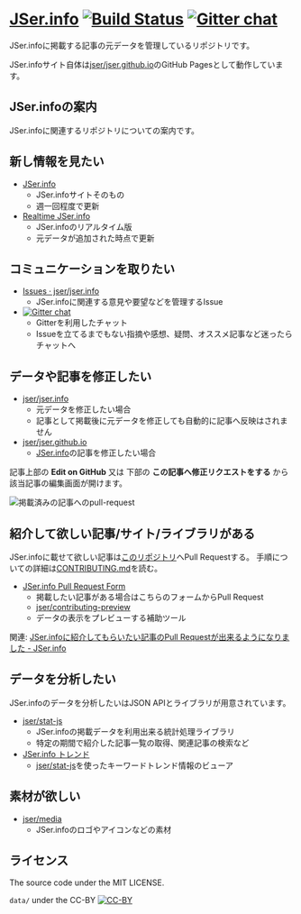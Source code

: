 # [JSer.info][] [![Build Status](https://travis-ci.org/jser/jser.info.png)](https://travis-ci.org/jser/jser.info) [![Gitter chat](https://badges.gitter.im/jser/jser.info.png)](https://gitter.im/jser/jser.info)

JSer.infoに掲載する記事の元データを管理しているリポジトリです。

JSer.infoサイト自体は[jser/jser.github.io](https://github.com/jser/jser.github.io "jser/jser.github.io")のGitHub Pagesとして動作しています。

## JSer.infoの案内

JSer.infoに関連するリポジトリについての案内です。

## 新し情報を見たい

- [JSer.info](http://jser.info/)
	- JSer.infoサイトそのもの
	- 週一回程度で更新
- [Realtime JSer.info](http://realtime.jser.info/)
	- JSer.infoのリアルタイム版
	- 元データが追加された時点で更新

## コミュニケーションを取りたい

- [Issues · jser/jser.info](https://github.com/jser/jser.info/issues "Issues · jser/jser.info")
	- JSer.infoに関連する意見や要望などを管理するIssue
- [![Gitter chat](https://badges.gitter.im/jser/jser.info.png)](https://gitter.im/jser/jser.info)
	- Gitterを利用したチャット
	- Issueを立てるまでもない指摘や感想、疑問、オススメ記事など迷ったらチャットへ

## データや記事を修正したい

- [jser/jser.info](https://github.com/jser/jser.info "jser/jser.info")
	- 元データを修正したい場合
	- 記事として掲載後に元データを修正しても自動的に記事へ反映はされません
- [jser/jser.github.io](https://github.com/jser/jser.github.io "jser/jser.github.io")
	- [JSer.info][]の記事を修正したい場合

記事上部の **Edit on GitHub** 又は 下部の **この記事へ修正リクエストをする** から該当記事の編集画面が開けます。

![掲載済みの記事へのpull-request](http://take.ms/suw5I)


## 紹介して欲しい記事/サイト/ライブラリがある

JSer.infoに載せて欲しい記事は[このリポジトリ](https://github.com/jser/jser.info)へPull Requestする。
手順についての詳細は[CONTRIBUTING.md](./CONTRIBUTING.md)を読む。

- [JSer.info Pull Request Form](http://jser.info/contributing/ "JSer.info Pull Request Form")
	- 掲載したい記事がある場合はこちらのフォームからPull Request
	- [jser/contributing-preview](https://github.com/jser/contributing-preview "jser/contributing-preview")
	- データの表示をプレビューする補助ツール

関連: [JSer.infoに紹介してもらいたい記事のPull Requestが出来るようになりました - JSer.info](http://jser.info/post/75446735069/jser-info-pull-request/ "JSer.infoに紹介してもらいたい記事のPull Requestが出来るようになりました - JSer.info")


## データを分析したい

JSer.infoのデータを分析したいはJSON APIとライブラリが用意されています。

- [jser/stat-js](https://github.com/jser/stat-js "jser/stat-js")
	- JSer.infoの掲載データを利用出来る統計処理ライブラリ
	- 特定の期間で紹介した記事一覧の取得、関連記事の検索など
- [JSer.info トレンド](http://jser.info/trends/ "JSer.info トレンド")
	- [jser/stat-js](https://github.com/jser/stat-js "jser/stat-js")を使ったキーワードトレンド情報のビューア


## 素材が欲しい

- [jser/media](https://github.com/jser/media "jser/media")
	- JSer.infoのロゴやアイコンなどの素材


## ライセンス

The source code under the MIT LICENSE.

`data/` under the CC-BY [![CC-BY](https://i.creativecommons.org/l/by/4.0/88x31.png)](http://creativecommons.org/licenses/by/4.0/)

[JSer.info]: http://jser.info/  "JSer.info"
